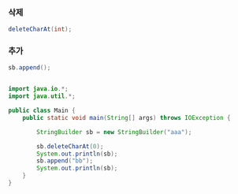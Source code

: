 ### 삭제

```java
deleteCharAt(int);
```

### 추가

```java
sb.append();
```

```java

import java.io.*;
import java.util.*;

public class Main {
	public static void main(String[] args) throws IOException {

		StringBuilder sb = new StringBuilder("aaa");

		sb.deleteCharAt(0);
		System.out.println(sb);
		sb.append("bb");
		System.out.println(sb);
	}
}

```
